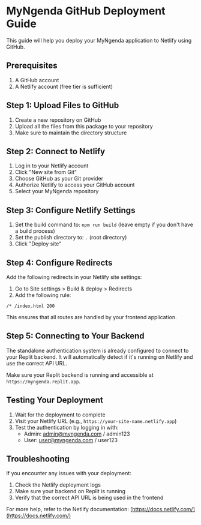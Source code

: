 # MyNgenda GitHub Deployment Guide

This guide will help you deploy your MyNgenda application to Netlify using GitHub.

## Prerequisites

1. A GitHub account
2. A Netlify account (free tier is sufficient)

## Step 1: Upload Files to GitHub

1. Create a new repository on GitHub
2. Upload all the files from this package to your repository
3. Make sure to maintain the directory structure

## Step 2: Connect to Netlify

1. Log in to your Netlify account
2. Click "New site from Git"
3. Choose GitHub as your Git provider
4. Authorize Netlify to access your GitHub account
5. Select your MyNgenda repository

## Step 3: Configure Netlify Settings

1. Set the build command to: `npm run build` (leave empty if you don't have a build process)
2. Set the publish directory to: `.` (root directory)
3. Click "Deploy site"

## Step 4: Configure Redirects

Add the following redirects in your Netlify site settings:

1. Go to Site settings > Build & deploy > Redirects
2. Add the following rule:

```
/* /index.html 200
```

This ensures that all routes are handled by your frontend application.

## Step 5: Connecting to Your Backend

The standalone authentication system is already configured to connect to your Replit backend. It will automatically detect if it's running on Netlify and use the correct API URL.

Make sure your Replit backend is running and accessible at `https://myngenda.replit.app`.

## Testing Your Deployment

1. Wait for the deployment to complete
2. Visit your Netlify URL (e.g., `https://your-site-name.netlify.app`)
3. Test the authentication by logging in with:
   - Admin: admin@myngenda.com / admin123
   - User: user@myngenda.com / user123

## Troubleshooting

If you encounter any issues with your deployment:

1. Check the Netlify deployment logs
2. Make sure your backend on Replit is running
3. Verify that the correct API URL is being used in the frontend

For more help, refer to the Netlify documentation: [https://docs.netlify.com/](https://docs.netlify.com/)
